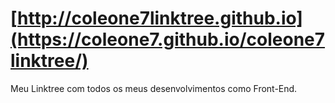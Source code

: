 # [http://coleone7linktree.github.io](https://coleone7.github.io/coleone7linktree/)
Meu Linktree com todos os meus desenvolvimentos como Front-End.
